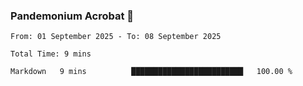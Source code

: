 ### Pandemonium Acrobat 🤸

<!--START_SECTION:waka-->

```all_time
From: 01 September 2025 - To: 08 September 2025

Total Time: 9 mins

Markdown   9 mins          █████████████████████████   100.00 %
```

<!--END_SECTION:waka-->
